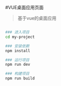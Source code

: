 #VUE桌面应用页面

>  基于vue的桌面应用

``` bash

### 进入项目
cd my-project

### 安装依赖
npm install

### 运行项目
npm run dev

### 构建项目
npm run build

```

